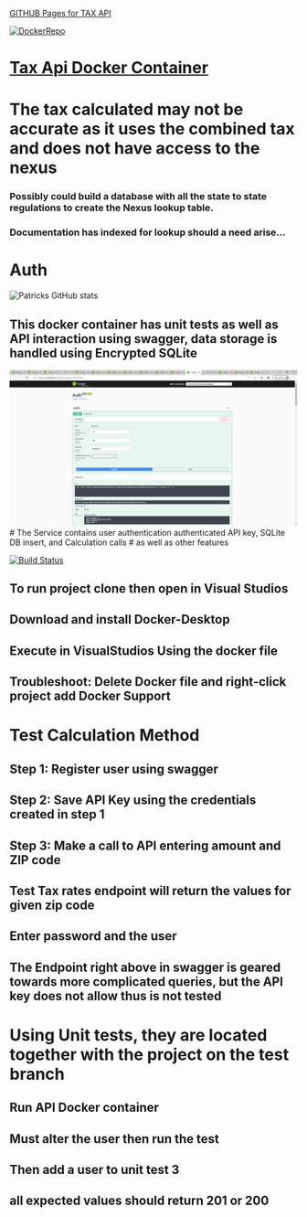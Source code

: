 <a href="https://patrick-gourdet.github.io/ApiDemo/" />GITHUB Pages for TAX API</a>

<a width=150 href="https://hub.docker.com/repository/docker/pgourdet/auth">![DockerRepo](https://raisingcodeblog.com/wp-content/uploads/2019/03/whale-from-docker-logo-small-min.png)<h1>Tax Api Docker Container</h1></a>


# The tax calculated may not be accurate as it uses the combined tax and does not have access to the nexus 
### Possibly could build a database with all the state to state regulations to create the Nexus lookup table.
### Documentation has indexed for lookup should a need arise...
# Auth
![Patricks GitHub stats](https://github-readme-stats.vercel.app/api?username=patrick-gourdet&count_private=true)
## This docker container has unit tests as well as API interaction using swagger, data storage is handled using Encrypted SQLite
<img src="./Auth/auth.png"/>
# The Service contains user authentication authenticated API key, SQLite DB insert, and Calculation calls
# as well as other features

[![Build Status](https://img.shields.io/badge/Development-build-green)](https://fedigital.org)</br>

## To run project clone then open in Visual Studios 
## Download and install Docker-Desktop
## Execute in VisualStudios Using the docker file

## Troubleshoot: Delete Docker file and right-click project add Docker Support

# Test Calculation Method 
## Step 1: Register user using swagger
## Step 2: Save API Key using the credentials created in step 1
## Step 3: Make a call to API entering amount and ZIP code

## Test Tax rates endpoint will return the values for given zip code
## Enter password and the user 
## The Endpoint right above in swagger is geared towards more complicated queries, but the API key does not allow thus is not tested

# Using Unit tests, they are located together with the project on the test branch
## Run API Docker container 
## Must alter the user then run the test
## Then add a user to unit test 3
## all expected values should return 201 or 200

